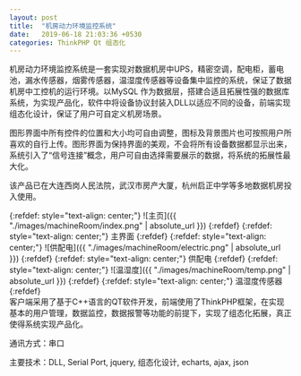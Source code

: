```yaml
---
layout: post
title:  "机房动力环境监控系统"
date:   2019-06-18 21:03:36 +0530
categories: ThinkPHP Qt 组态化
---
```

机房动力环境监控系统是一套实现对数据机房中UPS，精密空调，配电柜，蓄电池，漏水传感器，烟雾传感器，温湿度传感器等设备集中监控的系统，保证了数据机房中工控机的运行环境。以MySQL 作为数据层，搭建合适且拓展性强的数据库系统，为实现产品化，软件中将设备协议封装入DLL以适应不同的设备，前端实现组态化设计，保证了用户可自定义机房场景。

图形界面中所有控件的位置和大小均可自由调整，图标及背景图片也可按照用户所喜欢的自行上传。图形界面为保持界面的美观，不会将所有设备数据都显示出来，系统引入了“信号连接”概念，用户可自由选择需要展示的数据，将系统的拓展性最大化。

该产品已在大连西岗人民法院，武汉市房产大厦，杭州启正中学等多地数据机房投入使用。
<br>

{:refdef: style="text-align: center;"}
![主页]({{ "./images/machineRoom/index.png" | absolute_url }})
{:refdef}
{:refdef: style="text-align: center;"}
主界面
{:refdef}
{:refdef: style="text-align: center;"}
![供配电]({{ "./images/machineRoom/electric.png" | absolute_url }})
{:refdef}
{:refdef: style="text-align: center;"}
供配电
{:refdef}
{:refdef: style="text-align: center;"}
![温湿度]({{ "./images/machineRoom/temp.png" | absolute_url }})
{:refdef}
{:refdef: style="text-align: center;"}
温湿度传感器
{:refdef}
<br>
客户端采用了基于C++语言的QT软件开发，前端使用了ThinkPHP框架，在实现基本的用户管理，数据监控，数据报警等功能的前提下，实现了组态化拓展，真正使得系统实现产品化。

通讯方式：串口


主要技术：DLL, Serial Port, jquery, 组态化设计, echarts, ajax, json





